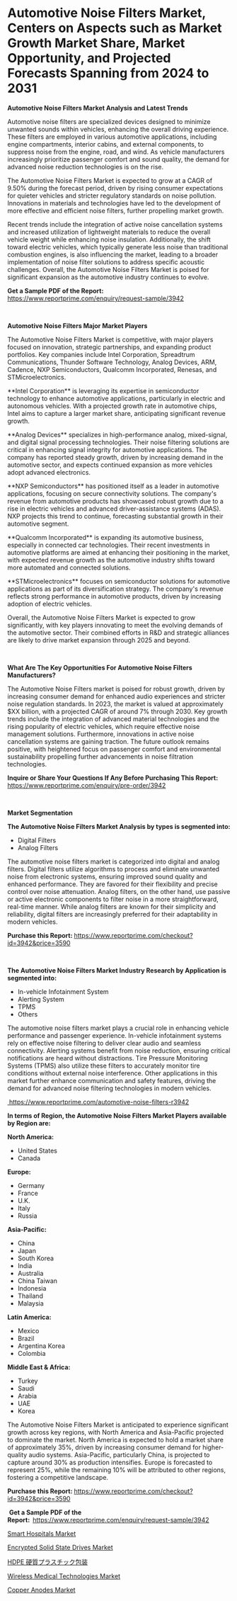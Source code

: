 <p><h1>Automotive Noise Filters Market, Centers on Aspects such as Market Growth Market Share, Market Opportunity, and Projected Forecasts Spanning from 2024 to 2031</h1></p><p><strong>Automotive Noise Filters Market Analysis and Latest Trends</strong></p>
<p><p>Automotive noise filters are specialized devices designed to minimize unwanted sounds within vehicles, enhancing the overall driving experience. These filters are employed in various automotive applications, including engine compartments, interior cabins, and external components, to suppress noise from the engine, road, and wind. As vehicle manufacturers increasingly prioritize passenger comfort and sound quality, the demand for advanced noise reduction technologies is on the rise.</p><p>The Automotive Noise Filters Market is expected to grow at a CAGR of 9.50% during the forecast period, driven by rising consumer expectations for quieter vehicles and stricter regulatory standards on noise pollution. Innovations in materials and technologies have led to the development of more effective and efficient noise filters, further propelling market growth. </p><p>Recent trends include the integration of active noise cancellation systems and increased utilization of lightweight materials to reduce the overall vehicle weight while enhancing noise insulation. Additionally, the shift toward electric vehicles, which typically generate less noise than traditional combustion engines, is also influencing the market, leading to a broader implementation of noise filter solutions to address specific acoustic challenges. Overall, the Automotive Noise Filters Market is poised for significant expansion as the automotive industry continues to evolve.</p></p>
<p><strong>Get a Sample PDF of the Report:&nbsp;</strong> <a href="https://www.reportprime.com/enquiry/request-sample/3942">https://www.reportprime.com/enquiry/request-sample/3942</a></p>
<p>&nbsp;</p>
<p><strong>Automotive Noise Filters Major Market Players</strong></p>
<p><p>The Automotive Noise Filters Market is competitive, with major players focused on innovation, strategic partnerships, and expanding product portfolios. Key companies include Intel Corporation, Spreadtrum Communications, Thunder Software Technology, Analog Devices, ARM, Cadence, NXP Semiconductors, Qualcomm Incorporated, Renesas, and STMicroelectronics.</p><p>**Intel Corporation** is leveraging its expertise in semiconductor technology to enhance automotive applications, particularly in electric and autonomous vehicles. With a projected growth rate in automotive chips, Intel aims to capture a larger market share, anticipating significant revenue growth.</p><p>**Analog Devices** specializes in high-performance analog, mixed-signal, and digital signal processing technologies. Their noise filtering solutions are critical in enhancing signal integrity for automotive applications. The company has reported steady growth, driven by increasing demand in the automotive sector, and expects continued expansion as more vehicles adopt advanced electronics.</p><p>**NXP Semiconductors** has positioned itself as a leader in automotive applications, focusing on secure connectivity solutions. The company's revenue from automotive products has showcased robust growth due to a rise in electric vehicles and advanced driver-assistance systems (ADAS). NXP projects this trend to continue, forecasting substantial growth in their automotive segment.</p><p>**Qualcomm Incorporated** is expanding its automotive business, especially in connected car technologies. Their recent investments in automotive platforms are aimed at enhancing their positioning in the market, with expected revenue growth as the automotive industry shifts toward more automated and connected solutions.</p><p>**STMicroelectronics** focuses on semiconductor solutions for automotive applications as part of its diversification strategy. The company's revenue reflects strong performance in automotive products, driven by increasing adoption of electric vehicles.</p><p>Overall, the Automotive Noise Filters Market is expected to grow significantly, with key players innovating to meet the evolving demands of the automotive sector. Their combined efforts in R&D and strategic alliances are likely to drive market expansion through 2025 and beyond.</p></p>
<p>&nbsp;</p>
<p><strong>What Are The Key Opportunities For Automotive Noise Filters Manufacturers?</strong></p>
<p><p>The Automotive Noise Filters market is poised for robust growth, driven by increasing consumer demand for enhanced audio experiences and stricter noise regulation standards. In 2023, the market is valued at approximately $XX billion, with a projected CAGR of around 7% through 2030. Key growth trends include the integration of advanced material technologies and the rising popularity of electric vehicles, which require effective noise management solutions. Furthermore, innovations in active noise cancellation systems are gaining traction. The future outlook remains positive, with heightened focus on passenger comfort and environmental sustainability propelling further advancements in noise filtration technologies.</p></p>
<p><strong>Inquire or Share Your Questions If Any Before Purchasing This Report:</strong> <a href="https://www.reportprime.com/enquiry/pre-order/3942">https://www.reportprime.com/enquiry/pre-order/3942</a></p>
<p>&nbsp;</p>
<p><strong>Market Segmentation</strong></p>
<p><strong>The Automotive Noise Filters Market Analysis by types is segmented into:</strong></p>
<p><ul><li>Digital Filters</li><li>Analog Filters</li></ul></p>
<p><p>The automotive noise filters market is categorized into digital and analog filters. Digital filters utilize algorithms to process and eliminate unwanted noise from electronic systems, ensuring improved sound quality and enhanced performance. They are favored for their flexibility and precise control over noise attenuation. Analog filters, on the other hand, use passive or active electronic components to filter noise in a more straightforward, real-time manner. While analog filters are known for their simplicity and reliability, digital filters are increasingly preferred for their adaptability in modern vehicles.</p></p>
<p><strong>Purchase this Report:&nbsp;</strong><a href="https://www.reportprime.com/checkout?id=3942&price=3590">https://www.reportprime.com/checkout?id=3942&price=3590</a></p>
<p>&nbsp;</p>
<p><strong>The Automotive Noise Filters Market Industry Research by Application is segmented into:</strong></p>
<p><ul><li>In-vehicle Infotainment System</li><li>Alerting System</li><li>TPMS</li><li>Others</li></ul></p>
<p><p>The automotive noise filters market plays a crucial role in enhancing vehicle performance and passenger experience. In-vehicle infotainment systems rely on effective noise filtering to deliver clear audio and seamless connectivity. Alerting systems benefit from noise reduction, ensuring critical notifications are heard without distractions. Tire Pressure Monitoring Systems (TPMS) also utilize these filters to accurately monitor tire conditions without external noise interference. Other applications in this market further enhance communication and safety features, driving the demand for advanced noise filtering technologies in modern vehicles.</p></p>
<p><a href="https://www.reportprime.com/automotive-noise-filters-r3942">&nbsp;https://www.reportprime.com/automotive-noise-filters-r3942</a></p>
<p><strong>In terms of Region, the Automotive Noise Filters Market Players available by Region are:</strong></p>
<p>
    <p> <strong> North America: </strong>
        <ul>
            <li>United States</li>
            <li>Canada</li>
        </ul>
        </p> 
    <p> <strong> Europe: </strong>
        <ul>
            <li>Germany</li>
            <li>France</li>
            <li>U.K.</li>
            <li>Italy</li>
            <li>Russia</li>
        </ul>
        </p> 
    <p> <strong> Asia-Pacific: </strong>
        <ul>
            <li>China</li>
            <li>Japan</li>
            <li>South Korea</li>
            <li>India</li>
            <li>Australia</li>
            <li>China Taiwan</li>
            <li>Indonesia</li>
            <li>Thailand</li>
            <li>Malaysia</li>
        </ul>
        </p> 
    <p> <strong> Latin America: </strong>
        <ul>
            <li>Mexico</li>
            <li>Brazil</li>
            <li>Argentina Korea</li>
            <li>Colombia</li>
        </ul>
        </p> 
    <p> <strong> Middle East & Africa: </strong>
        <ul>
            <li>Turkey</li>
            <li>Saudi</li>
            <li>Arabia</li>
            <li>UAE</li>
            <li>Korea</li>
        </ul>
    </p>
    </p>
<p><p>The Automotive Noise Filters Market is anticipated to experience significant growth across key regions, with North America and Asia-Pacific projected to dominate the market. North America is expected to hold a market share of approximately 35%, driven by increasing consumer demand for higher-quality audio systems. Asia-Pacific, particularly China, is projected to capture around 30% as production intensifies. Europe is forecasted to represent 25%, while the remaining 10% will be attributed to other regions, fostering a competitive landscape.</p></p>
<p><strong>Purchase this Report: </strong><a href="https://www.reportprime.com/checkout?id=3942&price=3590">https://www.reportprime.com/checkout?id=3942&price=3590</a></p>
<p>&nbsp;<strong>Get a Sample PDF of the Report:&nbsp;&nbsp;</strong><a href="https://www.reportprime.com/enquiry/request-sample/3942">https://www.reportprime.com/enquiry/request-sample/3942</a></p>
<p><strong></strong></p>
<p><p><a href="https://medium.com/@breanakozey1/smart-hospitals-market-industry-landscape-growth-trajectories-and-global-markets-e103b5d9ff49">Smart Hospitals Market</a></p><p><a href="https://github.com/AKSHATREPORTPRIME/Market-Research-Report-List-6/blob/main/encrypted-solid-state-drives-market.md">Encrypted Solid State Drives Market</a></p><p><a href="https://lerafesills.medium.com/%E3%82%B0%E3%83%AD%E3%83%BC%E3%83%90%E3%83%ABhdpe%E5%89%9B%E6%80%A7%E3%83%97%E3%83%A9%E3%82%B9%E3%83%81%E3%83%83%E3%82%AF%E5%8C%85%E8%A3%85%E5%B8%82%E5%A0%B4%E3%82%92%E5%8B%95%E3%81%8B%E3%81%97%E3%81%A6%E3%81%84%E3%82%8B%E3%82%82%E3%81%AE%E3%81%AF%E4%BD%95%E3%81%A7%E3%81%99%E3%81%8B-%E3%83%88%E3%83%AC%E3%83%B3%E3%83%89-%E7%94%A8%E9%80%94-%E5%9C%B0%E5%9F%9F%E4%BA%88%E6%B8%AC-2024%E5%B9%B4-2031%E5%B9%B4-%E3%81%AB%E6%B7%B1%E3%81%8F%E6%8E%98%E3%82%8A%E4%B8%8B%E3%81%92%E3%81%A6%E3%81%BF%E3%81%BE%E3%81%97%E3%82%87%E3%81%86-4183ef71632e">HDPE 硬質プラスチック包装</a></p><p><a href="https://medium.com/@breanakozey1/market-leaders-and-laggards-global-wireless-medical-technologies-market-trends-and-forecast-89c3084227ad">Wireless Medical Technologies Market</a></p><p><a href="https://issuu.com/reportprime-2/docs/copper-anodes-market-size-2030.pptx_5dfa36bdb8fc38">Copper Anodes Market</a></p></p>